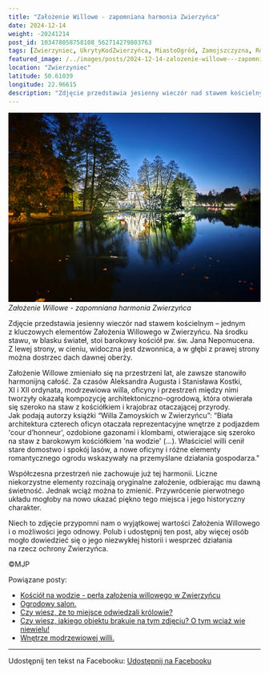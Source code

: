 ```yaml
---
title: "Założenie Willowe - zapomniana harmonia Zwierzyńca"
date: 2024-12-14
weight: -20241214
post_id: 103478058758108_562714279803763
tags: [Zwierzyniec, UkrytyKodZwierzyńca, MiastoOgród, Zamojszczyzna, Roztocze, Lubelskie, villarestituta, turystyka, dziedzictwo, zabytki, krajobrazy, TajemnicePrzeszłości, PodróżeWczasie, MagiczneMiejsce, KościółNaWodzie, RomantycznyZwierzyniec]
featured_image: /../images/posts/2024-12-14-zalozenie-willowe---zapomniana-harmonia-zwierzynca.jpg
location: "Zwierzyniec"
latitude: 50.61039
longitude: 22.96615
description: "Zdjęcie przedstawia jesienny wieczór nad stawem kościelnym – jednym z kluczowych elementów Założenia Willowego w Zwierzyńcu. Na środku stawu, w blasku..."
---
```


![Założenie Willowe - zapomniana harmonia Zwierzyńca](/images/posts/2024-12-14-zalozenie-willowe---zapomniana-harmonia-zwierzynca.jpg)
*Założenie Willowe - zapomniana harmonia Zwierzyńca*

Zdjęcie przedstawia jesienny wieczór nad stawem kościelnym – jednym z kluczowych elementów Założenia Willowego w Zwierzyńcu. Na środku stawu, w blasku świateł, stoi barokowy kościół pw. św. Jana Nepomucena. Z lewej strony, w cieniu, widoczna jest dzwonnica, a w głębi z prawej strony można dostrzec dach dawnej oberży.

Założenie Willowe zmieniało się na przestrzeni lat, ale zawsze stanowiło harmonijną całość. Za czasów Aleksandra Augusta i Stanisława Kostki, XI i XII ordynata, modrzewiowa willa, oficyny i przestrzeń między nimi tworzyły okazałą kompozycję architektoniczno-ogrodową, która otwierała się szeroko na staw z kościółkiem i krajobraz otaczającej przyrody.
Jak podają autorzy książki “Willa Zamoyskich w Zwierzyńcu”:
“Biała architektura czterech oficyn otaczała reprezentacyjne wnętrze z podjazdem 'cour d’honneur', ozdobione gazonami i klombami, otwierające się szeroko na staw z barokowym kościółkiem 'na wodzie' (...). Właściciel willi cenił stare domostwo i spokój lasów, a nowe oficyny i różne elementy romantycznego ogrodu wskazywały na przemyślane działania gospodarza."

Współczesna przestrzeń nie zachowuje już tej harmonii. Liczne niekorzystne elementy rozcinają oryginalne założenie, odbierając mu dawną świetność. Jednak wciąż można to zmienić. Przywrócenie pierwotnego układu mogłoby na nowo ukazać piękno tego miejsca i jego historyczny charakter.

Niech to zdjęcie przypomni nam o wyjątkowej wartości Założenia Willowego i o możliwości jego odnowy. Polub i udostępnij ten post, aby więcej osób mogło dowiedzieć się o jego niezwykłej historii i wesprzeć działania na rzecz ochrony Zwierzyńca.



©MJP

Powiązane posty:
- [Kościół na wodzie - perła założenia willowego w Zwierzyńcu](/posts/Kosciol-na-wodzie-perla-zalozenia-willowego-w-Zwierzyncu)
- [Ogrodowy salon.](/posts/Ogrodowy-salon)
- [Czy wiesz, że to miejsce odwiedzali królowie?](/posts/Czy-wiesz-ze-to-miejsce-odwiedzali-krolowie)
- [Czy wiesz, jakiego obiektu brakuje na tym zdjęciu? O tym wciąż wie niewielu!](/posts/Czy-wiesz-jakiego-obiektu-brakuje-na-tym-zdjeciu-O-tym)
- [Wnętrze modrzewiowej willi.](/posts/Wnetrze-modrzewiowej-willi)


---

Udostępnij ten tekst na Facebooku:
[Udostępnij na Facebooku](https://www.facebook.com/sharer/sharer.php?u=https://stowarzyszeniewachniewskiej.pl/posts/Zalozenie-Willowe---zapomniana-harmonia-Zwierzynca)

<script type="application/ld+json">
{
  "@context": "https://schema.org",
  "@type": "BlogPosting",
  "headline": "Założenie Willowe - zapomniana harmonia Zwierzyńca",
  "datePublished": "2024-12-14",
  "dateModified": "2024-12-14",
  "author": {
    "@type": "Person",
    "name": "Michał Jan Patyk"
  },
  "publisher": {
    "@type": "Organization",
    "name": "Stowarzyszenie im. Aleksandry Wachniewskiej",
    "logo": {
      "@type": "ImageObject",
      "url": "https://stowarzyszeniewachniewskiej.pl/images/logo/logo.svg"
    }
  },
  "mainEntityOfPage": {
    "@type": "WebPage",
    "@id": "https://stowarzyszeniewachniewskiej.pl/posts/Zalozenie-Willowe---zapomniana-harmonia-Zwierzynca"
  },
  "image": {
    "@type": "ImageObject",
    "url": "https://stowarzyszeniewachniewskiej.pl/images/posts/2024-12-14-zalozenie-willowe---zapomniana-harmonia-zwierzynca.jpg"
  },
  "articleSection": "Dziedzictwo Kulturowe i Zabytki",
  "keywords": "Zwierzyniec, UkrytyKodZwierzyńca, MiastoOgród, Zamojszczyzna, Roztocze, Lubelskie, villarestituta, turystyka, dziedzictwo, zabytki, krajobrazy, TajemnicePrzeszłości, PodróżeWczasie, MagiczneMiejsce, KościółNaWodzie, RomantycznyZwierzyniec",
  "wordCount": 223,
  "articleBody": "Zdjęcie przedstawia jesienny wieczór nad stawem kościelnym – jednym z kluczowych elementów Założenia Willowego w Zwierzyńcu. Na środku stawu, w blasku świateł, stoi barokowy kościół pw. św. Jana Nepomucena. Z lewej strony, w cieniu, widoczna jest dzwonnica, a w głębi z prawej strony można dostrzec dach dawnej oberży.\n\nZałożenie Willowe zmieniało się na przestrzeni lat, ale zawsze stanowiło harmonijną całość. Za czasów Aleksandra Augusta i Stanisława Kostki, XI i XII ordynata, modrzewiowa willa, oficyny i przestrzeń między nimi tworzyły okazałą kompozycję architektoniczno-ogrodową, która otwierała się szeroko na staw z kościółkiem i krajobraz otaczającej przyrody. \nJak podają autorzy książki “Willa Zamoyskich w Zwierzyńcu”:\n“Biała architektura czterech oficyn otaczała reprezentacyjne wnętrze z podjazdem 'cour d’honneur', ozdobione gazonami i klombami, otwierające się szeroko na staw z barokowym kościółkiem 'na wodzie' (...). Właściciel willi cenił stare domostwo i spokój lasów, a nowe oficyny i różne elementy romantycznego ogrodu wskazywały na przemyślane działania gospodarza.\"\n\nWspółczesna przestrzeń nie zachowuje już tej harmonii. Liczne niekorzystne elementy rozcinają oryginalne założenie, odbierając mu dawną świetność. Jednak wciąż można to zmienić. Przywrócenie pierwotnego układu mogłoby na nowo ukazać piękno tego miejsca i jego historyczny charakter.\n\nNiech to zdjęcie przypomni nam o wyjątkowej wartości Założenia Willowego i o możliwości jego odnowy. Polub i udostępnij ten post, aby więcej osób mogło dowiedzieć się o jego niezwykłej historii i wesprzeć działania na rzecz ochrony Zwierzyńca.\n\n               \n\n©MJP",
  "description": "Odkryj piękno Zwierzyńca i jego zabytki.",
  "copyrightHolder": {
    "@type": "Person",
    "name": "Michał Jan Patyk"
  }
}
</script>
<script type="application/ld+json">
{
  "@context": "https://schema.org",
  "@type": "BreadcrumbList",
  "itemListElement": [
    {
      "@type": "ListItem",
      "position": 1,
      "name": "Home",
      "item": "https://stowarzyszeniewachniewskiej.pl"
    },
    {
      "@type": "ListItem",
      "position": 2,
      "name": "posts",
      "item": "https://stowarzyszeniewachniewskiej.pl/posts"
    },
    {
      "@type": "ListItem",
      "position": 3,
      "name": "Założenie Willowe - zapomniana harmonia Zwierzyńca",
      "item": "https://stowarzyszeniewachniewskiej.pl/posts/Zalozenie-Willowe---zapomniana-harmonia-Zwierzynca"
    }
  ]
}
</script>
